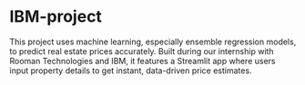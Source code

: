 # IBM-project
This project uses machine learning, especially ensemble regression models, to predict real estate prices accurately. Built during our internship with Rooman Technologies and IBM, it features a Streamlit app where users input property details to get instant, data-driven price estimates.
